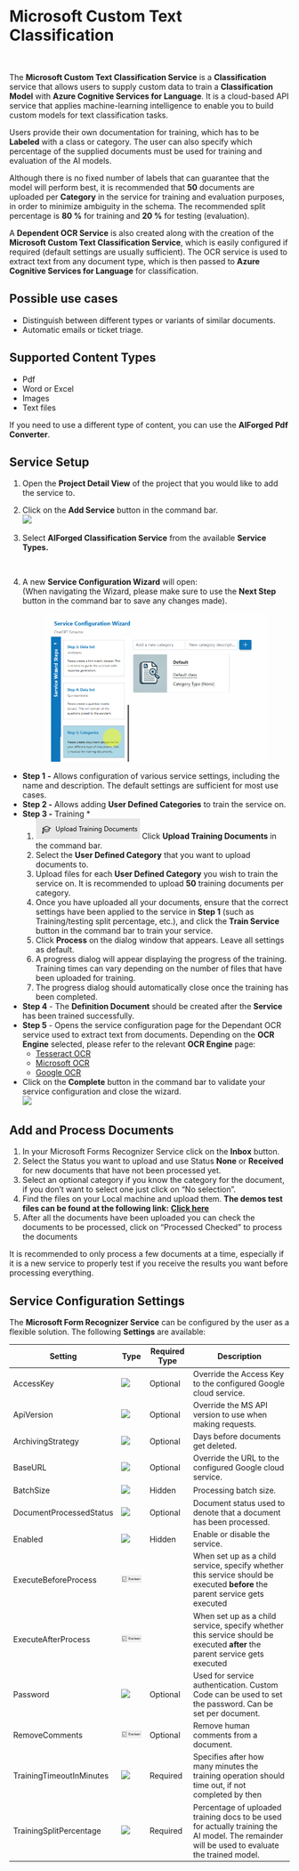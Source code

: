 # Microsoft Custom Text Classification

<figure><img src="../../.gitbook/assets/image (7) (3).png" alt=""><figcaption></figcaption></figure>

The **Microsoft Custom Text Classification Service** is a **Classification** service that allows users to supply custom data to train a **Classification Model** with **Azure Cognitive Services for Language**. It is a cloud-based API service that applies machine-learning intelligence to enable you to build custom models for text classification tasks.

Users provide their own documentation for training, which has to be **Labeled** with a class or category. The user can also specify which percentage of the supplied documents must be used for training and evaluation of the AI models.

Although there is no fixed number of labels that can guarantee that the model will perform best, it is recommended that **50** documents are uploaded per **Category** in the service for training and evaluation purposes, in order to minimize ambiguity in the schema. The recommended split percentage is **80 %** for training and **20 %** for testing (evaluation).

A **Dependent OCR Service** is also created along with the creation of the **Microsoft Custom Text Classification Service**, which is easily configured if required (default settings are usually sufficient). The OCR service is used to extract text from any document type, which is then passed to **Azure Cognitive Services for Language** for classification.

## Possible use cases

* Distinguish between different types or variants of similar documents.
* Automatic emails or ticket triage.

## Supported Content Types

* Pdf
* Word or Excel
* Images
* Text files

If you need to use a different type of content, you can use the **AIForged Pdf Converter**.

## Service Setup

1. Open the **Project Detail View** of the project that you would like to add the service to.
2. Click on the **Add Service** button in the command bar.\
   ![](<../../.gitbook/assets/image (82) (2).png>)
3.  Select **AIForged Classification Service** from the available **Service Types.**

    <figure><img src="../../.gitbook/assets/image (8) (3).png" alt=""><figcaption></figcaption></figure>
4.  A new **Service Configuration Wizard** will open:\
    (When navigating the Wizard, please make sure to use the **Next Step** button in the command bar to save any changes made).

    <figure><img src="../../.gitbook/assets/image (3) (1) (1) (1) (1).png" alt=""><figcaption></figcaption></figure>

* **Step 1** **-** Allows configuration of various service settings, including the name and description. The default settings are sufficient for most use cases.
* **Step 2 -** Allows adding **User Defined Categories** to train the service on.
* **Step 3 -** Training \*
  1. ![](<../../.gitbook/assets/33 (1) (2) (1) (1) (1) (1) (1) (1) (1) (7).png>) Click **Upload Training Documents** in the command bar.
  2. Select the **User Defined Category** that you want to upload documents to.
  3. Upload files for each **User Defined Category** you wish to train the service on. It is recommended to upload **50** training documents per category.
  4. Once you have uploaded all your documents, ensure that the correct settings have been applied to the service in **Step 1** (such as Training/testing split percentage, etc.), and click the **Train Service** button in the command bar to train your service.
  5. Click **Process** on the dialog window that appears. Leave all settings as default.
  6. A progress dialog will appear displaying the progress of the training.\
     Training times can vary depending on the number of files that have been uploaded for training.
  7. The progress dialog should automatically close once the training has been completed.
* **Step 4** - The **Definition Document** should be created after the **Service** has been trained successfully.
* **Step 5** - Opens the service configuration page for the Dependant OCR service used to extract text from documents. Depending on the **OCR Engine** selected, please refer to the relevant **OCR Engine** page:
  * [Tesseract OCR](../ocr/teseract-ocr.md)
  * [Microsoft OCR](../ocr/microsoft-ocr.md)
  * [Google OCR](../ocr/google-ocr.md)
* Click on the **Complete** button in the command bar to validate your service configuration and close the wizard.\
  ![](<../../.gitbook/assets/image (84) (1).png>)

## Add and Process Documents

1. In your Microsoft Forms Recognizer Service click on the **Inbox** button.
2. Select the Status you want to upload and use Status **None** or **Received** for new documents that have not been processed yet.
3. Select an optional category if you know the category for the document, if you don’t want to select one just click on “No selection”.
4. Find the files on your Local machine and upload them. **The demos test files can be found at the following link:** [**Click here**](https://larchold-my.sharepoint.com/:u:/g/personal/jannie\_larcai\_com/Ec-\_k8RmUqNAv6WgCgwItfcBTRp1Gk0V6OeyTj2S3SIUQg?e=EquxX9)
5. After all the documents have been uploaded you can check the documents to be processed, click on “Processed Checked” to process the documents

It is recommended to only process a few documents at a time, especially if it is a new service to properly test if you receive the results you want before processing everything.

## Service Configuration Settings

The **Microsoft Form Recognizer Service** can be configured by the user as a flexible solution. The following **Settings** are available:

| Setting                  | Type                                                               | Required Type | Description                                                                                                                                   |
| ------------------------ | ------------------------------------------------------------------ | ------------- | --------------------------------------------------------------------------------------------------------------------------------------------- |
| AccessKey                | ![](<../../.gitbook/assets/image (7) (2).png>)                     | Optional      | Override the Access Key to the configured Google cloud service.                                                                               |
| ApiVersion               | ![](<../../.gitbook/assets/image (7) (2).png>)                     | Optional      | Override the MS API version to use when making requests.                                                                                      |
| ArchivingStrategy        | ![](<../../.gitbook/assets/image (5) (3).png>)                     | Optional      | Days before documents get deleted.                                                                                                            |
| BaseURL                  | ![](<../../.gitbook/assets/image (7) (2).png>)                     | Optional      | Override the URL to the configured Google cloud service.                                                                                      |
| BatchSize                | ![](<../../.gitbook/assets/image (14) (6).png>)                    | Hidden        | Processing batch size.                                                                                                                        |
| DocumentProcessedStatus  | ![](<../../.gitbook/assets/image (6) (4).png>)                     | Optional      | Document status used to denote that a document has been processed.                                                                            |
| Enabled                  | ![](<../../.gitbook/assets/image (15) (5) (3).png>)                | Hidden        | Enable or disable the service.                                                                                                                |
| ExecuteBeforeProcess     | ![](<../../.gitbook/assets/image (15) (1) (1) (4).png>)            |               | When set up as a child service, specify whether this service should be executed **before** the parent service gets executed                   |
| ExecuteAfterProcess      | ![](<../../.gitbook/assets/image (1) (1) (3) (1) (1) (1) (1).png>) |               | When set up as a child service, specify whether this service should be executed **after** the parent service gets executed                    |
| Password                 | ![](<../../.gitbook/assets/image (3) (5) (1).png>)                 | Optional      | Used for service authentication. Custom Code can be used to set the password. Can be set per document.                                        |
| RemoveComments           | ![](<../../.gitbook/assets/image (1) (1) (3) (1) (1) (1) (2).png>) | Optional      | Remove human comments from a document.                                                                                                        |
| TrainingTimeoutInMinutes | ![](<../../.gitbook/assets/image (5) (3).png>)                     | Required      | Specifies after how many minutes the training operation should time out, if not completed by then                                             |
| TrainingSplitPercentage  | ![](<../../.gitbook/assets/image (5) (3).png>)                     | Required      | Percentage of uploaded training docs to be used for actually training the AI model. The remainder will be used to evaluate the trained model. |
